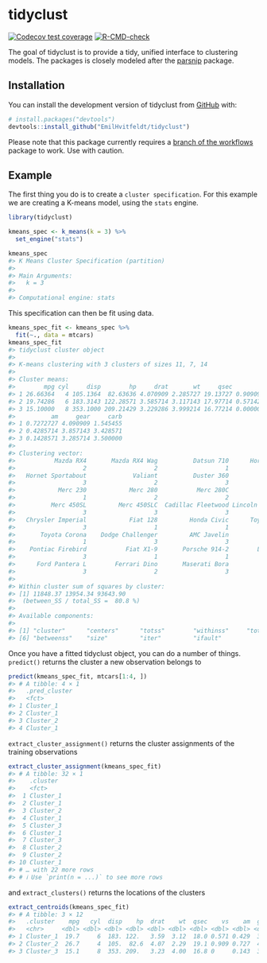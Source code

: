 
<!-- README.md is generated from README.Rmd. Please edit that file -->

# tidyclust

<!-- badges: start -->

[![Codecov test
coverage](https://codecov.io/gh/EmilHvitfeldt/tidyclust/branch/main/graph/badge.svg)](https://app.codecov.io/gh/EmilHvitfeldt/tidyclust?branch=main)
[![R-CMD-check](https://github.com/EmilHvitfeldt/tidyclust/actions/workflows/R-CMD-check.yaml/badge.svg)](https://github.com/EmilHvitfeldt/tidyclust/actions/workflows/R-CMD-check.yaml)
<!-- badges: end -->

The goal of tidyclust is to provide a tidy, unified interface to
clustering models. The packages is closely modeled after the
[parsnip](https://parsnip.tidymodels.org/) package.

## Installation

You can install the development version of tidyclust from
[GitHub](https://github.com/) with:

``` r
# install.packages("devtools")
devtools::install_github("EmilHvitfeldt/tidyclust")
```

Please note that this package currently requires a [branch of the
workflows](https://github.com/tidymodels/workflows/tree/tidyclust)
package to work. Use with caution.

## Example

The first thing you do is to create a `cluster specification`. For this
example we are creating a K-means model, using the `stats` engine.

``` r
library(tidyclust)

kmeans_spec <- k_means(k = 3) %>%
  set_engine("stats") 

kmeans_spec
#> K Means Cluster Specification (partition)
#> 
#> Main Arguments:
#>   k = 3
#> 
#> Computational engine: stats
```

This specification can then be fit using data.

``` r
kmeans_spec_fit <- kmeans_spec %>%
  fit(~., data = mtcars)
kmeans_spec_fit
#> tidyclust cluster object
#> 
#> K-means clustering with 3 clusters of sizes 11, 7, 14
#> 
#> Cluster means:
#>        mpg cyl     disp        hp     drat       wt     qsec        vs
#> 1 26.66364   4 105.1364  82.63636 4.070909 2.285727 19.13727 0.9090909
#> 2 19.74286   6 183.3143 122.28571 3.585714 3.117143 17.97714 0.5714286
#> 3 15.10000   8 353.1000 209.21429 3.229286 3.999214 16.77214 0.0000000
#>          am     gear     carb
#> 1 0.7272727 4.090909 1.545455
#> 2 0.4285714 3.857143 3.428571
#> 3 0.1428571 3.285714 3.500000
#> 
#> Clustering vector:
#>           Mazda RX4       Mazda RX4 Wag          Datsun 710      Hornet 4 Drive 
#>                   2                   2                   1                   2 
#>   Hornet Sportabout             Valiant          Duster 360           Merc 240D 
#>                   3                   2                   3                   1 
#>            Merc 230            Merc 280           Merc 280C          Merc 450SE 
#>                   1                   2                   2                   3 
#>          Merc 450SL         Merc 450SLC  Cadillac Fleetwood Lincoln Continental 
#>                   3                   3                   3                   3 
#>   Chrysler Imperial            Fiat 128         Honda Civic      Toyota Corolla 
#>                   3                   1                   1                   1 
#>       Toyota Corona    Dodge Challenger         AMC Javelin          Camaro Z28 
#>                   1                   3                   3                   3 
#>    Pontiac Firebird           Fiat X1-9       Porsche 914-2        Lotus Europa 
#>                   3                   1                   1                   1 
#>      Ford Pantera L        Ferrari Dino       Maserati Bora          Volvo 142E 
#>                   3                   2                   3                   1 
#> 
#> Within cluster sum of squares by cluster:
#> [1] 11848.37 13954.34 93643.90
#>  (between_SS / total_SS =  80.8 %)
#> 
#> Available components:
#> 
#> [1] "cluster"      "centers"      "totss"        "withinss"     "tot.withinss"
#> [6] "betweenss"    "size"         "iter"         "ifault"
```

Once you have a fitted tidyclust object, you can do a number of things.
`predict()` returns the cluster a new observation belongs to

``` r
predict(kmeans_spec_fit, mtcars[1:4, ])
#> # A tibble: 4 × 1
#>   .pred_cluster
#>   <fct>        
#> 1 Cluster_1    
#> 2 Cluster_1    
#> 3 Cluster_2    
#> 4 Cluster_1
```

`extract_cluster_assignment()` returns the cluster assignments of the
training observations

``` r
extract_cluster_assignment(kmeans_spec_fit)
#> # A tibble: 32 × 1
#>    .cluster 
#>    <fct>    
#>  1 Cluster_1
#>  2 Cluster_1
#>  3 Cluster_2
#>  4 Cluster_1
#>  5 Cluster_3
#>  6 Cluster_1
#>  7 Cluster_3
#>  8 Cluster_2
#>  9 Cluster_2
#> 10 Cluster_1
#> # … with 22 more rows
#> # ℹ Use `print(n = ...)` to see more rows
```

and `extract_clusters()` returns the locations of the clusters

``` r
extract_centroids(kmeans_spec_fit)
#> # A tibble: 3 × 12
#>   .cluster    mpg   cyl  disp    hp  drat    wt  qsec    vs    am  gear  carb
#>   <chr>     <dbl> <dbl> <dbl> <dbl> <dbl> <dbl> <dbl> <dbl> <dbl> <dbl> <dbl>
#> 1 Cluster_1  19.7     6  183. 122.   3.59  3.12  18.0 0.571 0.429  3.86  3.43
#> 2 Cluster_2  26.7     4  105.  82.6  4.07  2.29  19.1 0.909 0.727  4.09  1.55
#> 3 Cluster_3  15.1     8  353. 209.   3.23  4.00  16.8 0     0.143  3.29  3.5
```
